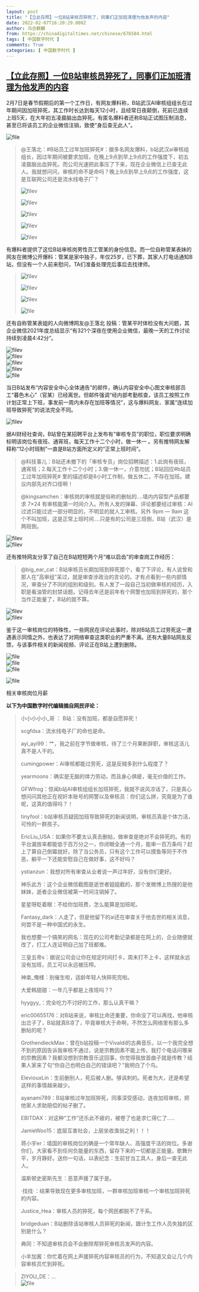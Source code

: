 ```yaml
---
layout: post
title: "【立此存照】一位B站审核员猝死了，同事们正加班清理为他发声的内容"
date: 2022-02-07T16:20:29.000Z
author: 乌合麒麟
from: https://chinadigitaltimes.net/chinese/676584.html
tags: [ 中国数字时代 ]
comments: True
categories: [ 中国数字时代 ]
---
```

<!--1644250829000-->
[【立此存照】一位B站审核员猝死了，同事们正加班清理为他发声的内容](https://chinadigitaltimes.net/chinese/676584.html)
------

<div>
<p>2月7日是春节假期后的第一个工作日，有网友爆料称，B站武汉AI审核组组长在过年期间因加班猝死，其工作时长达到每天12小时，且经常日夜颠倒，死前已连续上班5天，在大年初五凌晨脑出血猝死。有匿名爆料者还称B站正试图压制消息，甚至已将该员工的企业微信注销，致使“身后查无此人”。</p><p><img src="https://chinadigitaltimes.net/chinese/files/2022/02/image-1644250988944.png" alt="file" /></p><blockquote><p>@王落北：#B站员工过年加班猝死#：据多名网友爆料，b站武汉ai审核组组长，因过年期间被要求加班，在晚上9点到早上9点的工作强度下，初五凌晨脑出血猝死。而公司光速把此事压了下来，现在企业微信上已查无此人。我就想问问，审核的命不是命吗？晚上9点到早上9点的工作强度，这是互联网公司还是流水线电子厂？</p><p><img src="https://chinadigitaltimes.net/chinese/files/2022/02/image-1644229167487.png" alt="filev" /></p><p><img src="https://chinadigitaltimes.net/chinese/files/2022/02/image-1644229190307.png" alt="filev" /></p><p><img src="https://chinadigitaltimes.net/chinese/files/2022/02/image-1644229463916.png" alt="filev" /></p><p><img src="https://chinadigitaltimes.net/chinese/files/2022/02/image-1644229391711.png" alt="filev" /></p><p><img src="https://chinadigitaltimes.net/chinese/files/2022/02/image-1644229488197.png" alt="filev" /></p></blockquote><p>有爆料者提供了这位B站审核岗男性员工管某的身份信息。而一位自称管某表妹的网友在微博公开爆料：管某是家中独子，年仅25岁，已下葬，其家人打电话通知B站，但没有一个人前来慰问，TA们准备处理完后事后去找律师。</p><blockquote><p><img src="https://chinadigitaltimes.net/chinese/files/2022/02/image-1644229765777.png" alt="filev" /></p><p><img src="https://chinadigitaltimes.net/chinese/files/2022/02/image-1644229778235.png" alt="filev" /></p><p><img src="https://chinadigitaltimes.net/chinese/files/2022/02/image-1644229790235.png" alt="filev" /></p><p><img src="https://chinadigitaltimes.net/chinese/files/2022/02/image-1644230933474.png" alt="file" /></p></blockquote><p>还有自称管某表姐的人向微博网友@王落北 投稿：管某平时体检没有大问题，其企业微信2021年度总结显示“有321个深夜在使用企业微信，最晚一天的工作讨论持续到凌晨4:42分”。</p><p><img src="https://chinadigitaltimes.net/chinese/files/2022/02/image-1644249068648.png" alt="filev" /><br /><img src="https://chinadigitaltimes.net/chinese/files/2022/02/image-1644249081417.png" alt="filev" /><br /><img src="https://chinadigitaltimes.net/chinese/files/2022/02/image-1644249120866.png" alt="filev" /><br /><img src="https://chinadigitaltimes.net/chinese/files/2022/02/image-1644249133822.png" alt="filev" /><br /><img src="https://chinadigitaltimes.net/chinese/files/2022/02/image-1644249156875.png" alt="file" /></p><p>当日B站发布“内容安全中心全体通告”的邮件，确认内容安全中心图文审核部员工“暮色木心”（官某）已经离世。但邮件强调“经内部考勤核查，该员工按照工作计划正常上下班，事发前一周内未存在加班等情况”，这与爆料网友、家属“连续加班导致猝死”的说法完全不同。</p><p><img src="https://chinadigitaltimes.net/chinese/files/2022/02/image-1644231039348.png" alt="filev" /></p><p>据AI财经社查询，B站曾在某招聘平台上发布有“审核专员”的职位，职位要求明确标明该岗位有夜班、通宵班，每天工作十二个小时，做一休一 。另有推特网友解释称“12小时班制”一直是B站方面所定义的“正常上班时间”。</p><blockquote><p>@科技事儿：B站还未撤下的「审核专员」岗位招聘描述：1.此岗有夜班，通宵班；2.每天工作十二个小时；3.做一休一，介意勿扰；B站回应#b站员工过年加班猝死# 里的描述却是8小时工作制，做五休二，不存在加班。建议内部先对齐口径啊！</p><p>@kingsamchen：审核岗的审核就是俗称的删帖的&#8230;.墙内内容型产品都要求 7&#215;24 有审核能第一时间介入。所有人发的弹幕、评论都要经过审核：AI 过滤只能过滤一部分明显的，不明显的就人工审核。另外 9pm &#8212; 9am 这个不叫加班，这是正常上班时间&#8230;.只是有的公司是三班倒，B站（武汉）是两班倒。</p></blockquote><p><img src="https://chinadigitaltimes.net/chinese/files/2022/02/image-1644246533631.png" alt="filev" /><br /><img src="https://chinadigitaltimes.net/chinese/files/2022/02/image-1644246763939.png" alt="filev" /></p><p>还有推特网友分享了自己在B站短短两个月“难以启齿”的审查岗工作经历：</p><blockquote><p>@big_ear_cat：B站审核员长期加班到猝死那个，看了下评论，有人说曾和那人在”高审组”呆过，就是审查涉政治的言论的。才有点看到一些内部情况，审查分了不同的组别和级别。有人发了一段自己当初做审核的经历，入职是看油管的封禁话题。记得去年还是前年有个网警也加班到猝死的，那个当作正能量了，B站的就不算。</p></blockquote><p><img src="https://chinadigitaltimes.net/chinese/files/2022/02/image-1644247755972.png" alt="filev" /><br /><img src="https://chinadigitaltimes.net/chinese/files/2022/02/image-1644247784778.png" alt="filev" /></p><p>鉴于这一审核岗位的特殊性，一些网民在评论此事时，除对B站员工过劳死这一遭遇表示同情之外，也表达了对网络审查这类职业的严重不满。还有大量B站网友反馈，与该事件相关的新闻视频、评论正在B站上遭到删除。</p><p><img src="https://chinadigitaltimes.net/chinese/files/2022/02/image-1644250037077.png" alt="file" /><br /><img src="https://chinadigitaltimes.net/chinese/files/2022/02/image-1644250230255.png" alt="file" /><br /><img src="https://chinadigitaltimes.net/chinese/files/2022/02/image-1644251164311.png" alt="file" /></p><p><img src="https://chinadigitaltimes.net/chinese/files/2022/02/image-1644248329263.png" alt="file" />  </p><div class="ts"> 相关审核岗位月薪 </div></p><p><strong>以下为中国数字时代编辑摘自网民评论：</strong></p><blockquote><p>小小小小小_哥 ： B站：没有加班，都是自愿猝死！</p><p>scgfdsa：流水线电子厂的命也是命。</p><p>ayi_ayi99：艹，我之前在字节做审核，待了三个月果断辞职，审核这活儿真不是人干的。</p><p>cumingpower：AI审核都能过劳死，这是反贼多到什么程度了？</p><p>yearmoons：确实是无脑的体力劳动，而且身心俱疲，毫无价值的工作。</p><p>GFWfrog：惊闻b站AI审核组组长加班猝死，我就不说风凉话了，只是真心想问问其他正在视奸本账号的网警以及审核员：你们这么拼，究竟是为了谁呢，这真的值得吗？！</p><p>tinyfool：b站审核员疑因加班导致猝死的新闻说明，审核员真是个体力活，可怜的一群孩子。</p><p>EricLiu_USA：如果你不要太认真去删帖，做审查是绝对不会猝死的。有的平台漏放率都能低于百万分之一，你闭眼全通一个月，能审一百万条吗？赶上了算自己倒霉就好。除了当公务员，只有这个工作可以摸鱼等同于不作恶，躺平一下还能安慰自己在做好事，这不好吗？</p><p>ystianzun：我想对所有审查从业者说一声过年好，没有你们更好。</p><p>神乐此方：这个企业微信截图是逝世者姐姐截的，那个发微博上热搜的是他妹妹，逝者企业微信被第一时间注销掉了。</p><p>星星呀眨着眼：不给你加班费，怎么能算是加班呢。</p><p>Fantasy_dark：人走了，但是他留下的ai还在审查关于他去世的相关消息，何尝不是一种中国式的永生。</p><p>我也想要一个搞笑的网名：现在的公司考勤记录都是在网上的，企业随便就改了，打工人连证明自己加了班都难。</p><p>三皇五帝s：据说公司会让你在规定时间打卡，周末打不上卡，这样就永远没有加班，员工可以永远被压榨。</p><p>神楽_俺様：别催生啦，适龄年轻人快猝死完啦。</p><p>大爱韩甜甜：一年几乎都是上夜班吗？?</p><p>hyygyy_：完全吃力不讨好的工作，那么认真干嘛？</p><p>eric00655176：对B站来说，审核比命还重要，你命没了可以再找，他审核出岔子了，B站就真B凉了，毕竟审核大于命啊，不然怎么网络里有那么多删帖的呢？</p><p>GrothendieckMax：曾在b站投稿一个Vivaldi的古典音乐，以一个我完全想不到的原因告诉我审核不通过，说是宗教因素不能上传。我打个电话问哪来的宗教因素？我都没想到宗教音乐这回事，你觉得我放首曲子就是传教？结果人家来了句“你自己也明白自己的错误吧？”我明白了个鸟。</p><p>EleviouxLin：生前删别人，死后被人删。够讽刺的。死者为大，还是希望这样的事情越来越少。</p><p>ayanami789：B站审核过年加班猝死，同事深受感动，连夜加班审核，把他家人求助赔偿的帖子删了。</p><p>EBITDAX：对这种“工作”还乐此不疲的，被卷了也是求仁得仁了…..</p><p>JamieWoo15：底层互害社会，上层坐收渔翁之利！！！</p><p>蒋小宇er：墙国的审核岗位的确是一个常年缺人、高强度干活的岗位。多谢你们，大家看不到任何负能量的东西，留存下来的一切都是正能量。歌舞升平，岁月静好。送你一句话，以表纪念：生前甘当工具人，身后一查无此人。</p><p>温斯顿史密斯先生：恶意声援了属于是。</p><p>·找找·：结果导致现在更多审核加班，一群审核加班审核一个审核加班猝死的内容。</p><p>Justice_Hea：审核人员的猝死，每个网民都脱不了干系。</p><p>bridgeduan：B站删除该站审核人员猝死的新闻，跟计生工作人员失独的区别是什么？</p><p>典同：不知道审核员会不会删除帮猝死审核员发声的内容。</p><p>小羊加酱：你忙着在网上声援猝死内容审核员的行为，不知道又会让几个内容审核员忙到猝死。 </p></blockquote><blockquote><p>ZIYOU_DE：…<br /><img src="https://chinadigitaltimes.net/chinese/files/2022/02/image-1644247914918.png" alt="file" /></p></blockquote>
</div>
